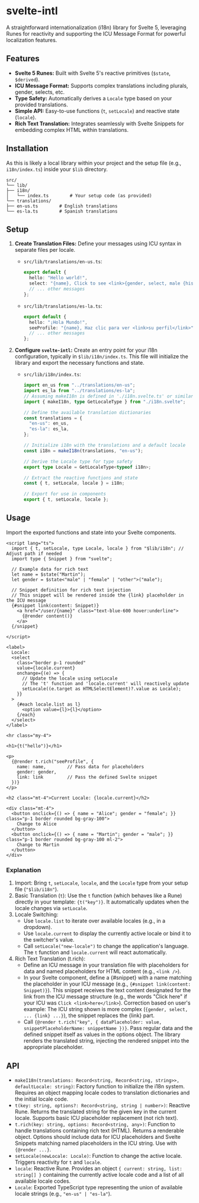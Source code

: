 # svelte-intl
A straightforward internationalization (i18n) library for Svelte 5, leveraging Runes for reactivity and supporting the ICU Message Format for powerful localization features.

## Features
* **Svelte 5 Runes:** Built with Svelte 5's reactive primitives (`$state`, `$derived`).
* **ICU Message Format:** Supports complex translations including plurals, gender, selects, etc.
* **Type Safety:** Automatically derives a `Locale` type based on your provided translations.
* **Simple API:** Easy-to-use functions (`t`, `setLocale`) and reactive state (`locale`).
* **Rich Text Translation:** Integrates seamlessly with Svelte Snippets for embedding complex HTML within translations.

## Installation
As this is likely a local library within your project and the setup file (e.g., `i18n/index.ts`) inside your `$lib` directory.

```
src/
└── lib/
├── i18n/
│   └── index.ts        # Your setup code (as provided)
└── translations/
├── en-us.ts        # English translations
└── es-la.ts        # Spanish translations
```

## Setup

1.  **Create Translation Files:**
    Define your messages using ICU syntax in separate files per locale.

    * `src/lib/translations/en-us.ts`:
        ```typescript
        export default {
          hello: "Hello world!",
          select: "{name}, Click to see <link>{gender, select, male {his} female {her} other {their}} profile</link>.",
          // ... other messages
        };
        ```

    * `src/lib/translations/es-la.ts`:
        ```typescript
        export default {
          hello: "¡Hola Mundo!",
          seeProfile: "{name}, Haz clic para ver <link>su perfil</link>",
          // ... other messages
        };
        ```

2.  **Configure `svelte-intl`:**
    Create an entry point for your i18n configuration, typically in `$lib/i18n/index.ts`. This file will initialize the library and export the necessary functions and state.

    * `src/lib/i18n/index.ts`:
        ```typescript
        import en_us from "../translations/en-us";
        import es_la from "../translations/es-la";
        // Assuming makeI18n is defined in './i18n.svelte.ts' or similar
        import { makeI18n, type GetLocaleType } from "./i18n.svelte";

        // Define the available translation dictionaries
        const translations = {
          "en-us": en_us,
          "es-la": es_la,
        };

        // Initialize i18n with the translations and a default locale
        const i18n = makeI18n(translations, "en-us");

        // Derive the Locale type for type safety
        export type Locale = GetLocaleType<typeof i18n>;

        // Extract the reactive functions and state
        const { t, setLocale, locale } = i18n;

        // Export for use in components
        export { t, setLocale, locale };
        ```

## Usage

Import the exported functions and state into your Svelte components.

```svelte
<script lang="ts">
  import { t, setLocale, type Locale, locale } from "$lib/i18n"; // Adjust path if needed
  import type { Snippet } from "svelte";

  // Example data for rich text
  let name = $state("Martin");
  let gender = $state<"male" | "female" | "other">("male");

  // Snippet definition for rich text injection
  // This snippet will be rendered inside the {link} placeholder in the ICU message
  {#snippet link(content: Snippet)}
    <a href="/user/{name}" class="text-blue-600 hover:underline">
      {@render content()}
    </a>
  {/snippet}

</script>

<label>
  Locale:
  <select
    class="border p-1 rounded"
    value={locale.current}
    onchange={(e) => {
      // Update the locale using setLocale
      // The 't' function and 'locale.current' will reactively update
      setLocale((e.target as HTMLSelectElement)?.value as Locale);
    }}
  >
    {#each locale.list as l}
      <option value={l}>{l}</option>
    {/each}
  </select>
</label>

<hr class="my-4">

<h1>{t("hello")}</h1>

<p>
  {@render t.rich("seeProfile", {
    name: name,        // Pass data for placeholders
    gender: gender,
    link: link         // Pass the defined Svelte snippet
  })}
</p>

<h2 class="mt-4">Current Locale: {locale.current}</h2>

<div class="mt-4">
  <button onclick={() => { name = "Alice"; gender = "female"; }} class="p-1 border rounded bg-gray-100">
    Change to Alice
  </button>
  <button onclick={() => { name = "Martin"; gender = "male"; }} class="p-1 border rounded bg-gray-100 ml-2">
    Change to Martin
  </button>
</div>
```
### Explanation
1. Import: Bring `t`, `setLocale`, `locale`, and the `Locale` type from your setup file (`"$lib/i18n"`).
2.  Basic Translation (`t`): Use the `t` function (which behaves like a Rune) directly in your template: `{t("key")}`. It automatically updates when the locale changes via `setLocale`.
3.  Locale Switching:
    - Use `locale.list` to iterate over available locales (e.g., in a dropdown).
    - Use `locale.current` to display the currently active locale or bind it to the switcher's value.
    - Call `setLocale("new-locale")` to change the application's language. The `t` function and `locale.current` will react automatically.
4. Rich Text Translation (t.rich):
   - Define an ICU message in your translation file with placeholders for data and named placeholders for HTML content (e.g., `<link />`).
   - In your Svelte component, define a {#snippet} with a name matching the placeholder in your ICU message (e.g., `{#snippet link(content: Snippet)}`). This snippet receives the text content designated for the link from the ICU message structure (e.g., the words "Click here" if your ICU was `Click <link>here</link>`). Correction based on user's example: The ICU string shown is more complex (`{gender, select, ... {link} ...}`), the snippet replaces the {link} part.
   - Call `{@render t.rich("key", { dataPlaceholder: value, snippetPlaceholderName: snippetName })}`. Pass regular data and the defined snippet itself as values in the options object. The library renders the translated string, injecting the rendered snippet into the appropriate placeholder.
## API
- `makeI18n(translations: Record<string, Record<string, string>>, defaultLocale: string)`: Factory function to initialize the i18n system. Requires an object mapping locale codes to translation dictionaries and the initial locale code.
- `t(key: string, options?: Record<string, string | number>)`: Reactive Rune. Returns the translated string for the given key in the current locale. Supports basic ICU placeholder replacement (not rich text).
- `t.rich(key: string, options: Record<string, any>)`: Function to handle translations containing rich text (HTML). Returns a renderable object. Options should include data for ICU placeholders and Svelte Snippets matching named placeholders in the ICU string. Use with `{@render ...}`.
- `setLocale(newLocale: Locale)`: Function to change the active locale. Triggers reactivity for `t` and `locale`.
- `locale`: Reactive Rune. Provides an object `{ current: string, list: string[] }` containing the currently active locale code and a list of all available locale codes.
- `Locale`: Exported TypeScript type representing the union of available locale strings (e.g., `"en-us" | "es-la"`).